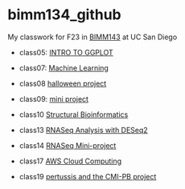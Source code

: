 # bimm134_github
My classwork for F23 in [BIMM143](https://bioboot.github.io/bimm143_F23/) at UC San Diego


- class05: [INTRO TO GGPLOT](https://github.com/y6zhong/bimm134_github/blob/main/class05/class05.md)

- class07: [Machine Learning](https://github.com/y6zhong/bimm134_github/blob/main/class07/class07.md)

- class08 [halloween project](https://github.com/y6zhong/bimm134_github/blob/main/class08/class9%20halloween%20project.md)

- class09: [mini project](https://github.com/y6zhong/bimm134_github/blob/main/class09/class%209miniproject.md)

- class10 [Structural Bioinformatics](https://github.com/y6zhong/bimm134_github/blob/main/class10/class10structualbioinformatics.md)

- class13 [RNASeq Analysis with DESeq2](https://github.com/y6zhong/bimm134_github/blob/main/class13/class13.md)

- class14 [RNASeq Mini-project](https://github.com/y6zhong/bimm134_github/blob/main/class14/class-14-Deseq-mini-project.md)

- class17 [AWS Cloud Computing](https://github.com/y6zhong/bimm134_github/blob/main/class18/class18chelsea.md)

- class19 [pertussis and the CMI-PB project](https://github.com/y6zhong/bimm134_github/blob/main/class19/class19pertussis.md)
